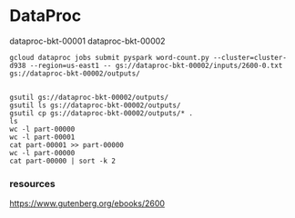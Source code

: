 # DataProc

dataproc-bkt-00001
dataproc-bkt-00002

```
gcloud dataproc jobs submit pyspark word-count.py --cluster=cluster-d938 --region=us-east1 -- gs://dataproc-bkt-00002/inputs/2600-0.txt gs://dataproc-bkt-00002/outputs/


gsutil gs://dataproc-bkt-00002/outputs/
gsutil ls gs://dataproc-bkt-00002/outputs/
gsutil cp gs://dataproc-bkt-00002/outputs/* .
ls
wc -l part-00000 
wc -l part-00001 
cat part-00001 >> part-00000
wc -l part-00000 
cat part-00000 | sort -k 2
```

### resources
https://www.gutenberg.org/ebooks/2600

